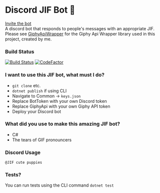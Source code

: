 # Discord JIF Bot 🎉

[Invite the bot](https://discordapp.com/oauth2/authorize?client_id=471027560566882305&scope=bot)    
A discord bot that responds to people's messages with an appropriate JIF. Please see [GiphyApiWrapper](https://github.com/KeeganFargher/GiphyApiWrapper) for the Giphy Api Wrapper library used in this project, created by me.

### Build Status
[![Build Status](https://dev.azure.com/fargherkeegan/JifBot/_apis/build/status/KeeganFargher.DiscordJifBot?branchName=master)](https://dev.azure.com/fargherkeegan/JifBot/_build/latest?definitionId=5&branchName=master) 
[![CodeFactor](https://www.codefactor.io/repository/github/keeganfargher/discordjifbot/badge)](https://www.codefactor.io/repository/github/keeganfargher/discordjifbot)

### I want to use this JIF bot, what must I do?

* `git clone` etc.
* `dotnet publish` if using CLI
* Navigate to Common -> `keys.json`
* Replace BotToken with your own Discord token
* Replace GiphyApi with your own Giphy API token
* Deploy your Discord bot

### What did you use to make this amazing JIF bot?

* C#
* The tears of GIF pronouncers

### Discord Usage
`@JIF cute puppies`

### Tests?
You can run tests using the CLI command `dotnet test`

